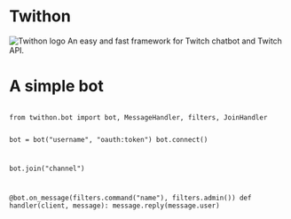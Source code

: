 # Twithon
![Twithon logo](https://vps.witer33.com/Twithon/TwithonGithub.png)
An easy and fast framework for Twitch chatbot and Twitch API.

# A simple bot

<code>
from twithon.bot import bot, MessageHandler, filters, JoinHandler

bot = bot("username", "oauth:token")
bot.connect()

bot.join("channel")

@bot.on_message(filters.command("name"), filters.admin())
def handler(client, message):
    message.reply(message.user)
</code>
